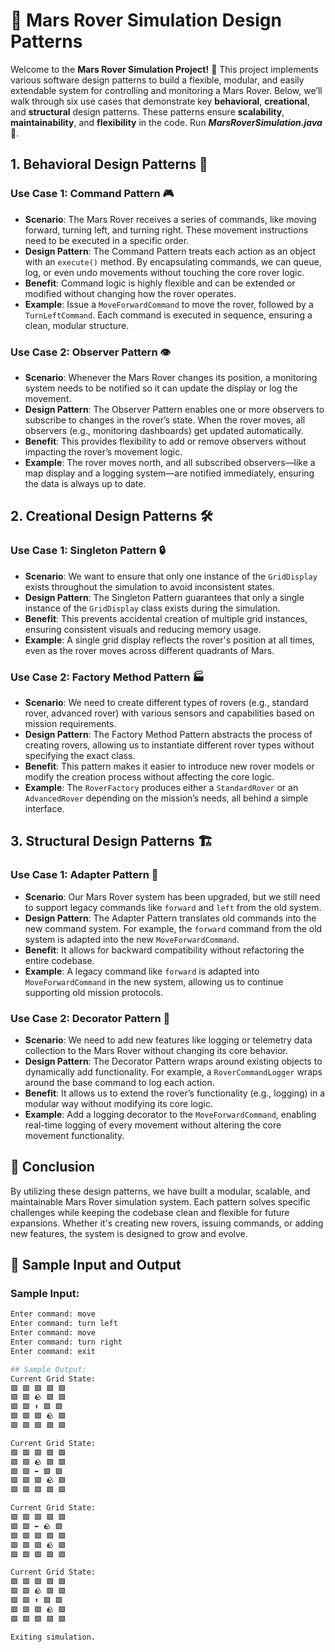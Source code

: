 # 🚀 Mars Rover Simulation Design Patterns

Welcome to the **Mars Rover Simulation Project!** 🌌 This project implements various software design patterns to build a flexible, modular, and easily extendable system for controlling and monitoring a Mars Rover. Below, we’ll walk through six use cases that demonstrate key **behavioral**, **creational**, and **structural** design patterns. These patterns ensure **scalability**, **maintainability**, and **flexibility** in the code. Run ***MarsRoverSimulation.java***💨.

## 1. Behavioral Design Patterns 🧠

### Use Case 1: Command Pattern 🎮
- **Scenario**: The Mars Rover receives a series of commands, like moving forward, turning left, and turning right. These movement instructions need to be executed in a specific order.
- **Design Pattern**: The Command Pattern treats each action as an object with an `execute()` method. By encapsulating commands, we can queue, log, or even undo movements without touching the core rover logic.
- **Benefit**: Command logic is highly flexible and can be extended or modified without changing how the rover operates.
- **Example**: Issue a `MoveForwardCommand` to move the rover, followed by a `TurnLeftCommand`. Each command is executed in sequence, ensuring a clean, modular structure.

### Use Case 2: Observer Pattern 👁️
- **Scenario**: Whenever the Mars Rover changes its position, a monitoring system needs to be notified so it can update the display or log the movement.
- **Design Pattern**: The Observer Pattern enables one or more observers to subscribe to changes in the rover’s state. When the rover moves, all observers (e.g., monitoring dashboards) get updated automatically.
- **Benefit**: This provides flexibility to add or remove observers without impacting the rover’s movement logic.
- **Example**: The rover moves north, and all subscribed observers—like a map display and a logging system—are notified immediately, ensuring the data is always up to date.

## 2. Creational Design Patterns 🛠️

### Use Case 1: Singleton Pattern 🔒
- **Scenario**: We want to ensure that only one instance of the `GridDisplay` exists throughout the simulation to avoid inconsistent states.
- **Design Pattern**: The Singleton Pattern guarantees that only a single instance of the `GridDisplay` class exists during the simulation.
- **Benefit**: This prevents accidental creation of multiple grid instances, ensuring consistent visuals and reducing memory usage.
- **Example**: A single grid display reflects the rover's position at all times, even as the rover moves across different quadrants of Mars.

### Use Case 2: Factory Method Pattern 🏭
- **Scenario**: We need to create different types of rovers (e.g., standard rover, advanced rover) with various sensors and capabilities based on mission requirements.
- **Design Pattern**: The Factory Method Pattern abstracts the process of creating rovers, allowing us to instantiate different rover types without specifying the exact class.
- **Benefit**: This pattern makes it easier to introduce new rover models or modify the creation process without affecting the core logic.
- **Example**: The `RoverFactory` produces either a `StandardRover` or an `AdvancedRover` depending on the mission’s needs, all behind a simple interface.

## 3. Structural Design Patterns 🏗️

### Use Case 1: Adapter Pattern 🔌
- **Scenario**: Our Mars Rover system has been upgraded, but we still need to support legacy commands like `forward` and `left` from the old system.
- **Design Pattern**: The Adapter Pattern translates old commands into the new command system. For example, the `forward` command from the old system is adapted into the new `MoveForwardCommand`.
- **Benefit**: It allows for backward compatibility without refactoring the entire codebase.
- **Example**: A legacy command like `forward` is adapted into `MoveForwardCommand` in the new system, allowing us to continue supporting old mission protocols.

### Use Case 2: Decorator Pattern 🎨
- **Scenario**: We need to add new features like logging or telemetry data collection to the Mars Rover without changing its core behavior.
- **Design Pattern**: The Decorator Pattern wraps around existing objects to dynamically add functionality. For example, a `RoverCommandLogger` wraps around the base command to log each action.
- **Benefit**: It allows us to extend the rover’s functionality (e.g., logging) in a modular way without modifying its core logic.
- **Example**: Add a logging decorator to the `MoveForwardCommand`, enabling real-time logging of every movement without altering the core movement functionality.

## 🚀 Conclusion
By utilizing these design patterns, we have built a modular, scalable, and maintainable Mars Rover simulation system. Each pattern solves specific challenges while keeping the codebase clean and flexible for future expansions. Whether it's creating new rovers, issuing commands, or adding new features, the system is designed to grow and evolve.

## 📝 Sample Input and Output

### Sample Input:
```bash
Enter command: move
Enter command: turn left
Enter command: move
Enter command: turn right
Enter command: exit

## Sample Output:
Current Grid State:
🟩 🟩 🟩 🟩 🟩 
🟩 🟩 🪨 🟩 🟩 
🟩 🟩 ⬆️ 🟩 🟩 
🟩 🟩 🟩 🪨 🟩 
🟩 🟩 🟩 🟩 🟩 

Current Grid State:
🟩 🟩 🟩 🟩 🟩 
🟩 🟩 🪨 🟩 🟩 
🟩 🟩 ⬅️ 🟩 🟩 
🟩 🟩 🟩 🪨 🟩 
🟩 🟩 🟩 🟩 🟩 

Current Grid State:
🟩 🟩 🟩 🟩 🟩 
🟩 🟩 ⬅️ 🪨 🟩 
🟩 🟩 🟩 🟩 🟩 
🟩 🟩 🟩 🪨 🟩 
🟩 🟩 🟩 🟩 🟩 

Current Grid State:
🟩 🟩 🟩 🟩 🟩 
🟩 🟩 🪨 🟩 🟩 
🟩 🟩 ⬆️ 🟩 🟩 
🟩 🟩 🟩 🪨 🟩 
🟩 🟩 🟩 🟩 🟩 

Exiting simulation.

